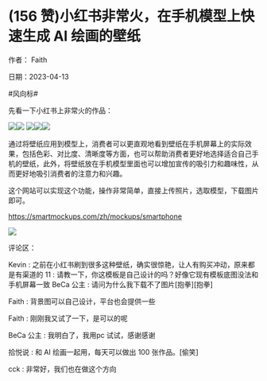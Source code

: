 
# (156 赞)⼩红书⾮常⽕，在⼿机模型上快速⽣成 AI 绘画的壁纸 

作者： Faith 

⽇期：2023-04-13 

#⻛向标# 

先看⼀下⼩红书上⾮常⽕的作品：

![](img/ai-huihua2_176.png)![](img/ai-huihua2_177.png) ![](img/ai-huihua2_178.png)![](img/ai-huihua2_179.png)![](img/ai-huihua2_180.png)

通过将壁纸应⽤到模型上，消费者可以更直观地看到壁纸在⼿机屏幕上的实际效果，包括⾊彩、对⽐度、清晰度等⽅⾯，也可以帮助消费者更好地选择适合⾃⼰⼿机的壁纸，此外，将壁纸放在⼿机模型⾥⾯也可以增加宣传的吸引⼒和趣味性，从⽽更好地吸引消费者的注意⼒和兴趣。

这个⽹站可以实现这个功能，操作⾮常简单，直接上传照⽚，选取模型，下载图⽚即可。

https://smartmockups.com/zh/mockups/smartphone 

![](img/ai-huihua2_182.png)

评论区：

Kevin : 之前在⼩红书刷到很多这种壁纸，确实很惊艳，让⼈有购买冲动，原来都是有渠道的 11 : 请教⼀下，你这模板是⾃⼰设计的吗？好像它现有模板底图没法和⼿机屏幕⼀致 BeCa 公主 : 请问为什么我下载不了图⽚[抱拳][抱拳] 

Faith : 背景图可以⾃⼰设计，平台也会提供⼀些

Faith : 刚刚我⼜试了⼀下，是可以的呢

BeCa 公主 : 我明⽩了，我⽤pc 试试，感谢感谢 

拾悦说 : 和 AI 绘画⼀起⽤，每天可以做出 100 张作品。[偷笑] 

cck : ⾮常好，我们也在做这个⽅向 
